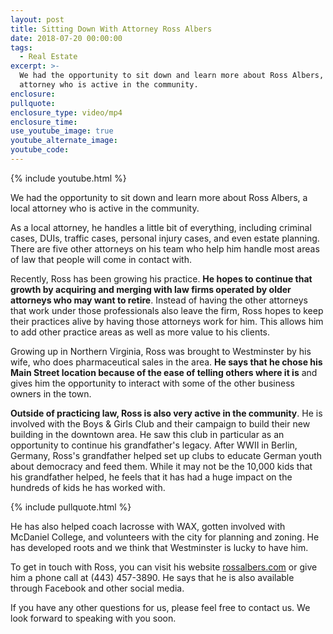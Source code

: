 ```yaml
---
layout: post
title: Sitting Down With Attorney Ross Albers
date: 2018-07-20 00:00:00
tags:
  - Real Estate
excerpt: >-
  We had the opportunity to sit down and learn more about Ross Albers, a local
  attorney who is active in the community.
enclosure:
pullquote:
enclosure_type: video/mp4
enclosure_time:
use_youtube_image: true
youtube_alternate_image:
youtube_code:
---
```


{% include youtube.html %}

We had the opportunity to sit down and learn more about Ross Albers, a local attorney who is active in the community.

As a local attorney, he handles a little bit of everything, including criminal cases, DUIs, traffic cases, personal injury cases, and even estate planning. There are five other attorneys on his team who help him handle most areas of law that people will come in contact with.

Recently, Ross has been growing his practice. **He hopes to continue that growth by acquiring and merging with law firms operated by older attorneys who may want to retire**. Instead of having the other attorneys that work under those professionals also leave the firm, Ross hopes to keep their practices alive by having those attorneys work for him. This allows him to add other practice areas as well as more value to his clients.

Growing up in Northern Virginia, Ross was brought to Westminster by his wife, who does pharmaceutical sales in the area. **He says that he chose his Main Street location because of the ease of telling others where it is** and gives him the opportunity to interact with some of the other business owners in the town.

**Outside of practicing law, Ross is also very active in the community**. He is involved with the Boys & Girls Club and their campaign to build their new building in the downtown area. He saw this club in particular as an opportunity to continue his grandfather's legacy. After WWII in Berlin, Germany, Ross's grandfather helped set up clubs to educate German youth about democracy and feed them. While it may not be the 10,000 kids that his grandfather helped, he feels that it has had a huge impact on the hundreds of kids he has worked with.

{% include pullquote.html %}

He has also helped coach lacrosse with WAX, gotten involved with McDaniel College, and volunteers with the city for planning and zoning. He has developed roots and we think that Westminster is lucky to have him.

To get in touch with Ross, you can visit his website [rossalbers.com](https://www.rossalbers.com/) or give him a phone call at (443) 457-3890. He says that he is also available through Facebook and other social media.

If you have any other questions for us, please feel free to contact us. We look forward to speaking with you soon.